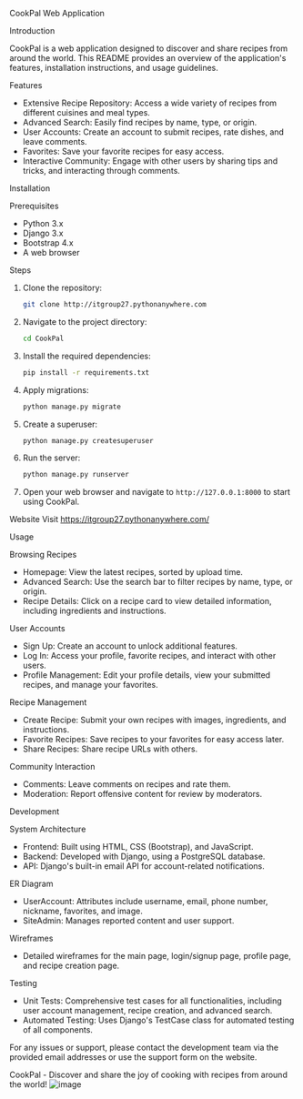  CookPal Web Application

 Introduction

CookPal is a web application designed to discover and share recipes from around the world. This README provides an overview of the application's features, installation instructions, and usage guidelines.

 Features

- Extensive Recipe Repository: Access a wide variety of recipes from different cuisines and meal types.
- Advanced Search: Easily find recipes by name, type, or origin.
- User Accounts: Create an account to submit recipes, rate dishes, and leave comments.
- Favorites: Save your favorite recipes for easy access.
- Interactive Community: Engage with other users by sharing tips and tricks, and interacting through comments.

 Installation

 Prerequisites

- Python 3.x
- Django 3.x
- Bootstrap 4.x
- A web browser

 Steps

1. Clone the repository:
   ```bash
   git clone http://itgroup27.pythonanywhere.com
   ```

2. Navigate to the project directory:
   ```bash
   cd CookPal
   ```

3. Install the required dependencies:
   ```bash
   pip install -r requirements.txt
   ```

4. Apply migrations:
   ```bash
   python manage.py migrate
   ```

5. Create a superuser:
   ```bash
   python manage.py createsuperuser
   ```

6. Run the server:
   ```bash
   python manage.py runserver
   ```

7. Open your web browser and navigate to `http://127.0.0.1:8000` to start using CookPal.

Website
Visit https://itgroup27.pythonanywhere.com/ 

 Usage

 Browsing Recipes

- Homepage: View the latest recipes, sorted by upload time.
- Advanced Search: Use the search bar to filter recipes by name, type, or origin.
- Recipe Details: Click on a recipe card to view detailed information, including ingredients and instructions.

 User Accounts

- Sign Up: Create an account to unlock additional features.
- Log In: Access your profile, favorite recipes, and interact with other users.
- Profile Management: Edit your profile details, view your submitted recipes, and manage your favorites.

 Recipe Management

- Create Recipe: Submit your own recipes with images, ingredients, and instructions.
- Favorite Recipes: Save recipes to your favorites for easy access later.
- Share Recipes: Share recipe URLs with others.

 Community Interaction

- Comments: Leave comments on recipes and rate them.
- Moderation: Report offensive content for review by moderators.

 Development

 System Architecture

- Frontend: Built using HTML, CSS (Bootstrap), and JavaScript.
- Backend: Developed with Django, using a PostgreSQL database.
- API: Django's built-in email API for account-related notifications.

 ER Diagram

- UserAccount: Attributes include username, email, phone number, nickname, favorites, and image.
- SiteAdmin: Manages reported content and user support.

 Wireframes

- Detailed wireframes for the main page, login/signup page, profile page, and recipe creation page.

 Testing

- Unit Tests: Comprehensive test cases for all functionalities, including user account management, recipe creation, and advanced search.
- Automated Testing: Uses Django's TestCase class for automated testing of all components.


For any issues or support, please contact the development team via the provided email addresses or use the support form on the website.


CookPal - Discover and share the joy of cooking with recipes from around the world!
![image](https://github.com/Daniel-Nduka/CookPal/assets/118636486/d9fe2415-ff1b-4c73-a24f-473d7a769d4d)
